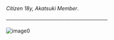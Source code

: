 *Citizen 18y, Akatsuki Member*.

 ────────────────────────────


![image0](https://user-images.githubusercontent.com/91633392/137631785-e9c03051-651b-4b88-857c-764872756d66.gif)

